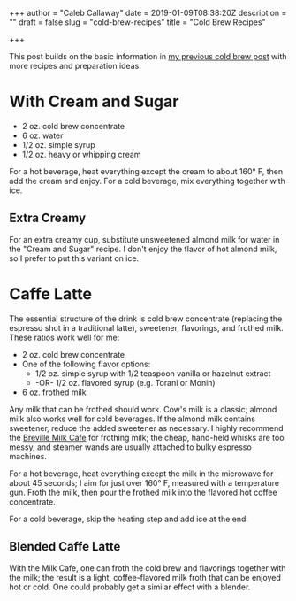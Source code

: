 +++
author = "Caleb Callaway"
date = 2019-01-09T08:38:20Z
description = ""
draft = false
slug = "cold-brew-recipes"
title = "Cold Brew Recipes"

+++


This post builds on the basic information in [my previous cold brew post](https://www.brainvitamins.net/blog/cold-brew-at-home-2/) with more recipes and preparation ideas.

# With Cream and Sugar
* 2 oz. cold brew concentrate
* 6 oz. water
* 1/2 oz. simple syrup
* 1/2 oz. heavy or whipping cream

For a hot beverage, heat everything except the cream to about 160° F, then add the cream and enjoy. For a cold beverage, mix everything together with ice.

## Extra Creamy
For an extra creamy cup, substitute unsweetened almond milk for water in the "Cream and Sugar" recipe. I don't enjoy the flavor of hot almond milk, so I prefer to put this variant on ice.

# Caffe Latte
The essential structure of the drink is cold brew concentrate (replacing the espresso shot in a traditional latte), sweetener, flavorings, and frothed milk. These ratios work well for me:

* 2 oz. cold brew concentrate
* One of the following flavor options:
    * 1/2 oz. simple syrup with 1/2 teaspoon vanilla or hazelnut extract
    * -OR- 1/2 oz. flavored syrup (e.g. Torani or Monin)
* 6 oz. frothed milk

Any milk that can be frothed should work. Cow's milk is a classic; almond milk also works well for cold beverages. If the almond milk contains sweetener, reduce the added sweetener as necessary. I highly recommend the [Breville Milk Cafe](https://www.breville.com/us/en/products/coffee/bmf600.html) for frothing milk; the cheap, hand-held whisks are too messy, and steamer wands are usually attached to bulky espresso machines.

For a hot beverage, heat everything except the milk in the microwave for about 45 seconds; I aim for just over 160° F, measured with a temperature gun. Froth the milk, then pour the frothed milk into the flavored hot coffee concentrate.

For a cold beverage, skip the heating step and add ice at the end.

## Blended Caffe Latte
With the Milk Cafe, one can froth the cold brew and flavorings together with the milk; the result is a light, coffee-flavored milk froth that can be enjoyed hot or cold. One could probably get a similar effect with a blender.

